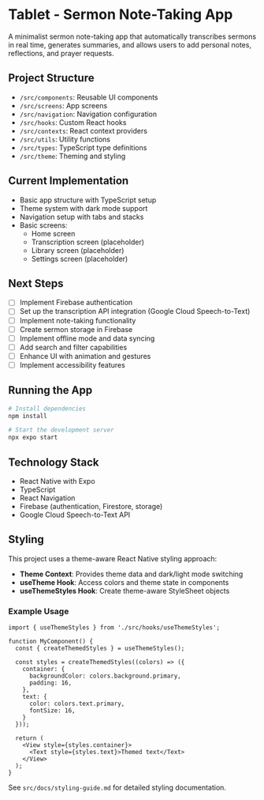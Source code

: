 # Tablet - Sermon Note-Taking App

A minimalist sermon note-taking app that automatically transcribes sermons in real time, generates summaries, and allows users to add personal notes, reflections, and prayer requests.

## Project Structure

- `/src/components`: Reusable UI components
- `/src/screens`: App screens
- `/src/navigation`: Navigation configuration
- `/src/hooks`: Custom React hooks
- `/src/contexts`: React context providers
- `/src/utils`: Utility functions
- `/src/types`: TypeScript type definitions
- `/src/theme`: Theming and styling

## Current Implementation

- Basic app structure with TypeScript setup
- Theme system with dark mode support
- Navigation setup with tabs and stacks
- Basic screens:
  - Home screen
  - Transcription screen (placeholder)
  - Library screen (placeholder)
  - Settings screen (placeholder)

## Next Steps

- [ ] Implement Firebase authentication
- [ ] Set up the transcription API integration (Google Cloud Speech-to-Text)
- [ ] Implement note-taking functionality
- [ ] Create sermon storage in Firebase
- [ ] Implement offline mode and data syncing
- [ ] Add search and filter capabilities
- [ ] Enhance UI with animation and gestures
- [ ] Implement accessibility features

## Running the App

```bash
# Install dependencies
npm install

# Start the development server
npx expo start
```

## Technology Stack

- React Native with Expo
- TypeScript
- React Navigation
- Firebase (authentication, Firestore, storage)
- Google Cloud Speech-to-Text API 

## Styling

This project uses a theme-aware React Native styling approach:

- **Theme Context**: Provides theme data and dark/light mode switching
- **useTheme Hook**: Access colors and theme state in components
- **useThemeStyles Hook**: Create theme-aware StyleSheet objects

### Example Usage

```tsx
import { useThemeStyles } from './src/hooks/useThemeStyles';

function MyComponent() {
  const { createThemedStyles } = useThemeStyles();
  
  const styles = createThemedStyles((colors) => ({
    container: {
      backgroundColor: colors.background.primary,
      padding: 16,
    },
    text: {
      color: colors.text.primary,
      fontSize: 16,
    }
  }));
  
  return (
    <View style={styles.container}>
      <Text style={styles.text}>Themed text</Text>
    </View>
  );
}
```

See `src/docs/styling-guide.md` for detailed styling documentation. 